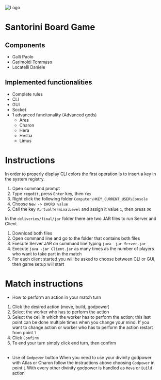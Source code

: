 ![Logo](http://www.spinmastergames.com/img/games/logo-p21321.png)

# Santorini Board Game 
## Components
* Galli Paolo
* Garimoldi Tommaso
* Locatelli Daniele

## Implemented functionalities
* Complete rules
* CLI
* GUI
* Socket
* 1 advanced funcitonality (Advanced gods)
  * Ares
  * Charon
  * Hera
  * Hestia
  * Limus
  
# Instructions

In order to properly display CLI colors the first operation is to insert a key in the system registry.
1. Open command prompt
2. Type `regedit`, press `Enter` key, then `Yes`
3. Right click the following folder `Computer\HKEY_CURRENT_USER\Console`
4. Choose `New -> DWORD value`
5. Call the key `VirtualTerminalLevel` and assign it value `1`, then press `OK`

In the `deliveries/final/jar` folder there are two JAR files to run Server and Client.
1. Download both files
2. Open command line and go to the folder that contains both files
3. Execute Server JAR on command line typing `java -jar Server.jar`
4. Execute `java -jar Client.jar` as many times as the number of players who want to take part in the match
5. For each client started you will be asked to choose between CLI or GUI, then game setup will start

# Match instructions

* How to perform an action in your match turn
1. Click the desired action (move, build, godpower)
2. Select the worker who has to perform the action
3. Select the cell in which the worker has to perform the action;
this last point can be done multiple times when you change your mind.
If you want to change action or worker who has to perform the action restart from point `1`
4. Click `Confirm`
5. To end your turn simply click end turn, then confirm <br></br>

* Use of `Godpower` button
When you need to use your divinity godpower with Atlas or Charon follow the instructions above 
choosing `Godpower` in point `1`
With every other divinity godpower is handled as `Move` or `Build` action
